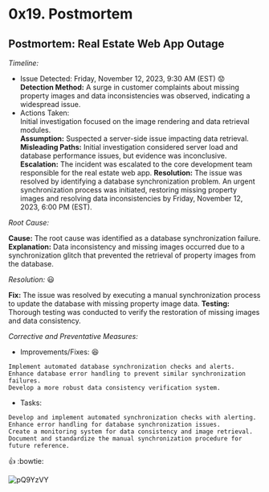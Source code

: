 # 0x19. Postmortem

## Postmortem: Real Estate Web App Outage

*Timeline:*

* Issue Detected: Friday, November 12, 2023, 9:30 AM (EST)  :worried:  
**Detection Method:** A surge in customer complaints about missing property images and data inconsistencies was observed, indicating a widespread issue.
* Actions Taken:  
Initial investigation focused on the image rendering and data retrieval modules.  
**Assumption:** Suspected a server-side issue impacting data retrieval.  
**Misleading Paths:** Initial investigation considered server load and database performance issues, but evidence was inconclusive.
**Escalation:** The incident was escalated to the core development team responsible for the real estate web app.
**Resolution:** The issue was resolved by identifying a database synchronization problem. An urgent synchronization process was initiated, restoring missing property images and resolving data inconsistencies by Friday, November 12, 2023, 6:00 PM (EST).  

*Root Cause:*

**Cause:** The root cause was identified as a database synchronization failure.
**Explanation:** Data inconsistency and missing images occurred due to a synchronization glitch that prevented the retrieval of property images from the database.  

*Resolution:*  :smiley:

**Fix:** The issue was resolved by executing a manual synchronization process to update the database with missing property image data.
**Testing:** Thorough testing was conducted to verify the restoration of missing images and data consistency.

*Corrective and Preventative Measures:*

* Improvements/Fixes:  :satisfied:
```
Implement automated database synchronization checks and alerts.
Enhance database error handling to prevent similar synchronization failures.
Develop a more robust data consistency verification system.
```

* Tasks:
```
Develop and implement automated synchronization checks with alerting.
Enhance error handling for database synchronization issues.
Create a monitoring system for data consistency and image retrieval.
Document and standardize the manual synchronization procedure for future reference.
```
:thumbsup: :bowtie:

![pQ9YzVY](https://github.com/rodgersxy/alx-system_engineering-devops/assets/47353893/ea85e1e7-ddec-4982-af80-2dc4b8773cd8)

